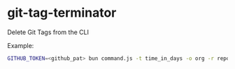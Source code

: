 # git-tag-terminator

Delete Git Tags from the CLI

Example:

```bash
GITHUB_TOKEN=<github_pat> bun command.js -t time_in_days -o org -r repo -n min_tags
```
